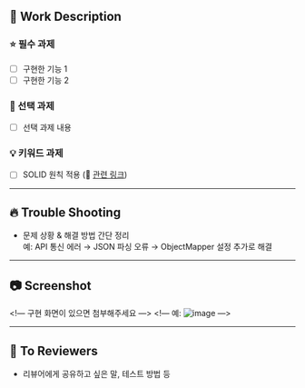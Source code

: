 ## 📝 Work Description
### ⭐️ 필수 과제
- [ ] 구현한 기능 1
- [ ] 구현한 기능 2

### 🥇 선택 과제
- [ ] 선택 과제 내용

### 💡 키워드 과제
- [ ] SOLID 원칙 적용 (🔗 [관련 링크](링크주소))

---

## 🔥 Trouble Shooting
- 문제 상황 & 해결 방법 간단 정리  
  예: API 통신 에러 → JSON 파싱 오류 → ObjectMapper 설정 추가로 해결

---

## 📷 Screenshot
<!— 구현 화면이 있으면 첨부해주세요 —>
<!— 예: ![image](url) —>

---

## 📢 To Reviewers
- 리뷰어에게 공유하고 싶은 말, 테스트 방법 등